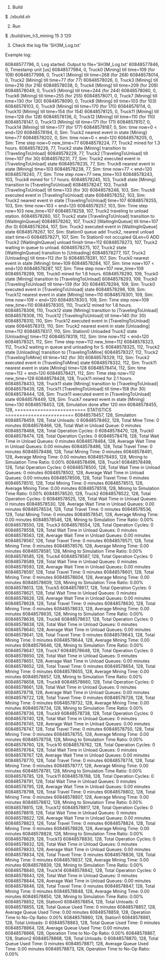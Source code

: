 1. Build

$ ./xbuild.sh 

2. Run

$ ./build/sim_h3_mining 15 3 120


3. Check the log file 'SH3M_Log.txt'

Example log:

60848577796, 0, Log started. Output to file='SH3M_Log.txt'
60848577846, 0, Timestamp unit [us]
60848577984, 0, Truck0 [Mining] till time=109 (for 109)
60848577998, 0, Truck1 [Mining] till time=268 (for 268)
60848578014, 0, Truck2 [Mining] till time=77 (for 77)
60848578026, 0, Truck3 [Mining] till time=216 (for 216)
60848578038, 0, Truck4 [Mining] till time=209 (for 209)
60848578049, 0, Truck5 [Mining] till time=244 (for 244)
60848578060, 0, Truck6 [Mining] till time=255 (for 255)
60848578071, 0, Truck7 [Mining] till time=130 (for 130)
60848578090, 0, Truck8 [Mining] till time=103 (for 103)
60848578103, 0, Truck9 [Mining] till time=170 (for 170)
60848578114, 0, Truck10 [Mining] till time=154 (for 154)
60848578125, 0, Truck11 [Mining] till time=128 (for 128)
60848578136, 0, Truck12 [Mining] till time=110 (for 110)
60848578147, 0, Truck13 [Mining] till time=171 (for 171)
60848578157, 0, Truck14 [Mining] till time=177 (for 177)
60848578187, 0, Sim: time now=0 < end=120
60848578194, 0, Sim: Truck2 nearest event in state [Mining] time=77
60848578202, 0, Sim: time now=0 < end=120
60848578205, 0, Sim: Time step now=0 new_time=77
60848578224, 77, Truck2 mined for 1.3 hours.
60848578226, 77, Truck2 state [Mining] transition to [TravelingToUnload]
60848578229, 77, Truck2 [TravelingToUnload] till time=107 (for 30)
60848578231, 77, Sim: Truck2 executed event in [TravelingToUnload] state
60848578235, 77, Sim: Truck8 nearest event in state [Mining] time=103
60848578238, 77, Sim: time now=77 < end=120
60848578240, 77, Sim: Time step now=77 new_time=103
60848578243, 103, Truck8 mined for 1.7 hours.
60848578245, 103, Truck8 state [Mining] transition to [TravelingToUnload]
60848578247, 103, Truck8 [TravelingToUnload] till time=133 (for 30)
60848578248, 103, Sim: Truck8 executed event in [TravelingToUnload] state
60848578252, 103, Sim: Truck2 nearest event in state [TravelingToUnload] time=107
60848578255, 103, Sim: time now=103 < end=120
60848578257, 103, Sim: Time step now=103 new_time=107
60848578258, 107, Truck2 traveling to unload station.
60848578260, 107, Truck2 state [TravelingToUnload] transition to [WaitingInQueue]
60848578262, 107, Truck2 [WaitingInQueue] till time=107 (for 0)
60848578264, 107, Sim: Truck2 executed event in [WaitingInQueue] state
60848578267, 107, Sim: Station0 queue add Truck2, nearest unload start time=0
60848578271, 107, Sim: To Station0 not occupied QLen=0 ADD Truck2 [WaitingInQueue] unload finish time=112
60848578273, 107, Truck2 waiting in queue to unload.
60848578275, 107, Truck2 state [WaitingInQueue] transition to [Unloading]
60848578277, 107, Truck2 [Unloading] till time=112 (for 5)
60848578281, 107, Sim: Truck0 nearest event in state [Mining] time=109
60848578284, 107, Sim: time now=107 < end=120
60848578287, 107, Sim: Time step now=107 new_time=109
60848578289, 109, Truck0 mined for 1.8 hours.
60848578290, 109, Truck0 state [Mining] transition to [TravelingToUnload]
60848578293, 109, Truck0 [TravelingToUnload] till time=139 (for 30)
60848578294, 109, Sim: Truck0 executed event in [TravelingToUnload] state
60848578298, 109, Sim: Truck12 nearest event in state [Mining] time=110
60848578301, 109, Sim: time now=109 < end=120
60848578303, 109, Sim: Time step now=109 new_time=110
60848578305, 110, Truck12 mined for 1.8 hours.
60848578306, 110, Truck12 state [Mining] transition to [TravelingToUnload]
60848578308, 110, Truck12 [TravelingToUnload] till time=140 (for 30)
60848578310, 110, Sim: Truck12 executed event in [TravelingToUnload] state
60848578313, 110, Sim: Truck2 nearest event in state [Unloading] time=112
60848578317, 110, Sim: Station0 Unloaded Truck2 state [Unloading] time=112
60848578319, 112, Sim: time now=112 < end=120
60848578321, 112, Sim: Time step now=112 new_time=112
60848578323, 112, Truck2 waiting in queue and unloading for 5.
60848578325, 112, Truck2 state [Unloading] transition to [TravelingToMine]
60848578327, 112, Truck2 [TravelingToMine] till time=142 (for 30)
60848578329, 112, Sim: Truck2 executed event in [TravelingToMine] state
60848578332, 112, Sim: Truck11 nearest event in state [Mining] time=128
60848578414, 112, Sim: time now=112 < end=120
60848578421, 112, Sim: Time step now=112 new_time=128
60848578428, 128, Truck11 mined for 2.1 hours.
60848578433, 128, Truck11 state [Mining] transition to [TravelingToUnload]
60848578439, 128, Truck11 [TravelingToUnload] till time=158 (for 30)
60848578444, 128, Sim: Truck11 executed event in [TravelingToUnload] state
60848578449, 128, Sim: Truck7 nearest event in state [Mining] time=130
60848578453, 128, Simulation done after 120 min
60848578455, 128, ========================= STATISTICS ========================
60848578457, 128, Simulation
60848578459, 128, Total Unloads: 0
60848578462, 128, Total Mine Time: 0 minutes
60848578466, 128, Total Wait in Unload Queue: 0 minutes
60848578468, 128, Total Operation Cycles: 0
60848578470, 128, Truck0
60848578474, 128, Total Operation Cycles: 0
60848578478, 128, Total Wait Time in Unload Queues: 0 minutes
60848578484, 128, Average Wait Time in Unload Queues: 0.00 minutes
60848578486, 128, Total Travel Time: 0 minutes
60848578488, 128, Total Mining Time: 0 minutes
60848578491, 128, Average Mining Time: 0.00 minutes
60848578493, 128, Mining to Simulation Time Ratio: 0.00%
60848578496, 128, Truck1
60848578498, 128, Total Operation Cycles: 0
60848578500, 128, Total Wait Time in Unload Queues: 0 minutes
60848578502, 128, Average Wait Time in Unload Queues: 0.00 minutes
60848578506, 128, Total Travel Time: 0 minutes
60848578510, 128, Total Mining Time: 0 minutes
60848578513, 128, Average Mining Time: 0.00 minutes
60848578518, 128, Mining to Simulation Time Ratio: 0.00%
60848578520, 128, Truck2
60848578522, 128, Total Operation Cycles: 0
60848578525, 128, Total Wait Time in Unload Queues: 0 minutes
60848578530, 128, Average Wait Time in Unload Queues: 0.00 minutes
60848578534, 128, Total Travel Time: 0 minutes
60848578536, 128, Total Mining Time: 0 minutes
60848578541, 128, Average Mining Time: 0.00 minutes
60848578546, 128, Mining to Simulation Time Ratio: 0.00%
60848578550, 128, Truck3
60848578554, 128, Total Operation Cycles: 0
60848578558, 128, Total Wait Time in Unload Queues: 0 minutes
60848578563, 128, Average Wait Time in Unload Queues: 0.00 minutes
60848578567, 128, Total Travel Time: 0 minutes
60848578571, 128, Total Mining Time: 0 minutes
60848578576, 128, Average Mining Time: 0.00 minutes
60848578581, 128, Mining to Simulation Time Ratio: 0.00%
60848578585, 128, Truck4
60848578587, 128, Total Operation Cycles: 0
60848578589, 128, Total Wait Time in Unload Queues: 0 minutes
60848578593, 128, Average Wait Time in Unload Queues: 0.00 minutes
60848578597, 128, Total Travel Time: 0 minutes
60848578601, 128, Total Mining Time: 0 minutes
60848578604, 128, Average Mining Time: 0.00 minutes
60848578609, 128, Mining to Simulation Time Ratio: 0.00%
60848578613, 128, Truck5
60848578617, 128, Total Operation Cycles: 0
60848578621, 128, Total Wait Time in Unload Queues: 0 minutes
60848578626, 128, Average Wait Time in Unload Queues: 0.00 minutes
60848578628, 128, Total Travel Time: 0 minutes
60848578630, 128, Total Mining Time: 0 minutes
60848578633, 128, Average Mining Time: 0.00 minutes
60848578635, 128, Mining to Simulation Time Ratio: 0.00%
60848578636, 128, Truck6
60848578637, 128, Total Operation Cycles: 0
60848578638, 128, Total Wait Time in Unload Queues: 0 minutes
60848578640, 128, Average Wait Time in Unload Queues: 0.00 minutes
60848578641, 128, Total Travel Time: 0 minutes
60848578643, 128, Total Mining Time: 0 minutes
60848578644, 128, Average Mining Time: 0.00 minutes
60848578646, 128, Mining to Simulation Time Ratio: 0.00%
60848578647, 128, Truck7
60848578648, 128, Total Operation Cycles: 0
60848578650, 128, Total Wait Time in Unload Queues: 0 minutes
60848578651, 128, Average Wait Time in Unload Queues: 0.00 minutes
60848578652, 128, Total Travel Time: 0 minutes
60848578654, 128, Total Mining Time: 0 minutes
60848578655, 128, Average Mining Time: 0.00 minutes
60848578657, 128, Mining to Simulation Time Ratio: 0.00%
60848578658, 128, Truck8
60848578660, 128, Total Operation Cycles: 0
60848578661, 128, Total Wait Time in Unload Queues: 0 minutes
60848578718, 128, Average Wait Time in Unload Queues: 0.00 minutes
60848578722, 128, Total Travel Time: 0 minutes
60848578726, 128, Total Mining Time: 0 minutes
60848578732, 128, Average Mining Time: 0.00 minutes
60848578734, 128, Mining to Simulation Time Ratio: 0.00%
60848578736, 128, Truck9
60848578738, 128, Total Operation Cycles: 0
60848578740, 128, Total Wait Time in Unload Queues: 0 minutes
60848578745, 128, Average Wait Time in Unload Queues: 0.00 minutes
60848578747, 128, Total Travel Time: 0 minutes
60848578750, 128, Total Mining Time: 0 minutes
60848578755, 128, Average Mining Time: 0.00 minutes
60848578758, 128, Mining to Simulation Time Ratio: 0.00%
60848578760, 128, Truck10
60848578762, 128, Total Operation Cycles: 0
60848578764, 128, Total Wait Time in Unload Queues: 0 minutes
60848578767, 128, Average Wait Time in Unload Queues: 0.00 minutes
60848578770, 128, Total Travel Time: 0 minutes
60848578774, 128, Total Mining Time: 0 minutes
60848578777, 128, Average Mining Time: 0.00 minutes
60848578781, 128, Mining to Simulation Time Ratio: 0.00%
60848578785, 128, Truck11
60848578788, 128, Total Operation Cycles: 0
60848578791, 128, Total Wait Time in Unload Queues: 0 minutes
60848578795, 128, Average Wait Time in Unload Queues: 0.00 minutes
60848578798, 128, Total Travel Time: 0 minutes
60848578802, 128, Total Mining Time: 0 minutes
60848578807, 128, Average Mining Time: 0.00 minutes
60848578812, 128, Mining to Simulation Time Ratio: 0.00%
60848578815, 128, Truck12
60848578817, 128, Total Operation Cycles: 0
60848578819, 128, Total Wait Time in Unload Queues: 0 minutes
60848578822, 128, Average Wait Time in Unload Queues: 0.00 minutes
60848578823, 128, Total Travel Time: 0 minutes
60848578824, 128, Total Mining Time: 0 minutes
60848578826, 128, Average Mining Time: 0.00 minutes
60848578828, 128, Mining to Simulation Time Ratio: 0.00%
60848578829, 128, Truck13
60848578830, 128, Total Operation Cycles: 0
60848578832, 128, Total Wait Time in Unload Queues: 0 minutes
60848578833, 128, Average Wait Time in Unload Queues: 0.00 minutes
60848578834, 128, Total Travel Time: 0 minutes
60848578836, 128, Total Mining Time: 0 minutes
60848578837, 128, Average Mining Time: 0.00 minutes
60848578839, 128, Mining to Simulation Time Ratio: 0.00%
60848578840, 128, Truck14
60848578842, 128, Total Operation Cycles: 0
60848578843, 128, Total Wait Time in Unload Queues: 0 minutes
60848578844, 128, Average Wait Time in Unload Queues: 0.00 minutes
60848578846, 128, Total Travel Time: 0 minutes
60848578847, 128, Total Mining Time: 0 minutes
60848578848, 128, Average Mining Time: 0.00 minutes
60848578850, 128, Mining to Simulation Time Ratio: 0.00%
60848578852, 128, Station0
60848578854, 128, Total Unloads: 0
60848578855, 128, Total Queue Used Time: 0 minutes
60848578857, 128, Average Queue Used Time: 0.00 minutes
60848578859, 128, Operation Time to No-Op Ratio: 0.00%
60848578860, 128, Station1
60848578861, 128, Total Unloads: 0
60848578863, 128, Total Queue Used Time: 0 minutes
60848578864, 128, Average Queue Used Time: 0.00 minutes
60848578866, 128, Operation Time to No-Op Ratio: 0.00%
60848578867, 128, Station2
60848578868, 128, Total Unloads: 0
60848578870, 128, Total Queue Used Time: 0 minutes
60848578871, 128, Average Queue Used Time: 0.00 minutes
60848578873, 128, Operation Time to No-Op Ratio: 0.00%
